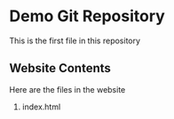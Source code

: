 # Demo Git Repository

This is the first file in this repository

## Website Contents

Here are the files in the website

1. index.html